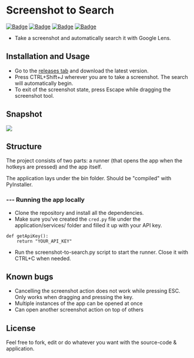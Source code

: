 ﻿# Screenshot to Search

[![Badge](https://img.shields.io/badge/version-demo-yellow?style=for-the-badge)](https://github.com/sauciucrazvan/screenshot-to-search/releases)
[![Badge](https://img.shields.io/github/forks/sauciucrazvan/screenshot-to-search?style=for-the-badge)](https://github.com/sauciucrazvan/screenshot-to-search/forks)
[![Badge](https://img.shields.io/github/stars/sauciucrazvan/screenshot-to-search?style=for-the-badge)](https://github.com/sauciucrazvan/screenshot-to-search/stargazers)
[![Badge](https://img.shields.io/github/issues/sauciucrazvan/screenshot-to-search?style=for-the-badge)](https://github.com/sauciucrazvan/screenshot-to-search/issues)

- Take a screenshot and automatically search it with Google Lens.

## Installation and Usage

- Go to the [releases tab](https://github.com/sauciucrazvan/screenshot-to-search/releases/) and download the latest version.
- Press CTRL+Shift+J wherever you are to take a screenshot. The search will automatically begin.
- To exit of the screenshot state, press Escape while dragging the screenshot tool.

## Snapshot

![](https://i.imgur.com/lW5SFTM.gif)

## Structure

The project consists of two parts: a runner (that opens the app when the hotkeys are pressed) and the app itself.

The application lays under the bin folder. Should be "compiled" with PyInstaller.

### --- Running the app locally

* Clone the repository and install all the dependencies.
* Make sure you've created the ``cred.py`` file under the application/services/ folder and filled it up with your API key.
```
def getApiKey():
    return "YOUR_API_KEY"
```

* Run the screenshot-to-search.py script to start the runner. Close it with CTRL+C when needed.

## Known bugs
- Cancelling the screenshot action does not work while pressing ESC. Only works when dragging and pressing the key.
- Multiple instances of the app can be opened at once
- Can open another screenshot action on top of others

## License

Feel free to fork, edit or do whatever you want with the source-code & application.
